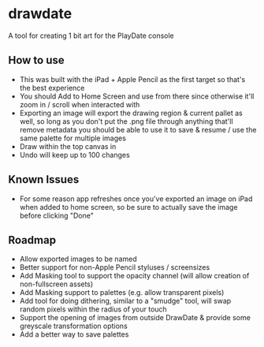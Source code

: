 # drawdate

A tool for creating 1 bit art for the PlayDate console

## How to use

- This was built with the iPad + Apple Pencil as the first target so that's the best experience
- You should Add to Home Screen and use from there since otherwise it'll zoom in / scroll when interacted with
- Exporting an image will export the drawing region & current pallet as well, so long as you don't put the .png file through anything that'll remove metadata you should be able to use it to save & resume / use the same palette for multiple images
- Draw within the top canvas in
- Undo will keep up to 100 changes

## Known Issues

- For some reason app refreshes once you've exported an image on iPad when added to home screen, so be sure to actually save the image before clicking "Done"

## Roadmap

- Allow exported images to be named
- Better support for non-Apple Pencil styluses / screensizes
- Add Masking tool to support the opacity channel (will allow creation of non-fullscreen assets)
- Add Masking support to palettes (e.g. allow transparent pixels)
- Add tool for doing dithering, similar to a "smudge" tool, will swap random pixels within the radius of your touch
- Support the opening of images from outside DrawDate & provide some greyscale transformation options
- Add a better way to save palettes
